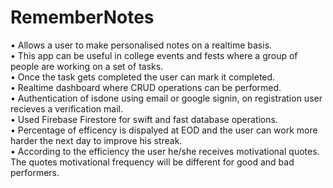 # RememberNotes
• Allows a user to make personalised notes  on a realtime basis.<br/>
• This app can be useful in college events and fests where a group of people are working on a set of tasks.<br/>
• Once the task gets completed the user can mark it completed.<br/>
• Realtime dashboard where CRUD operations can be performed.<br/>
• Authentication of isdone using email or google signin, on registration user recieves a verification mail.<br/>
• Used Firebase Firestore for swift and fast database operations.<br/>
• Percentage of efficency is dispalyed at EOD and the user can work more harder the next day to improve his streak. <br/>
• According to the efficiency the user he/she receives motivational quotes. The quotes motivational frequency will be different for good and bad performers.<br/>
